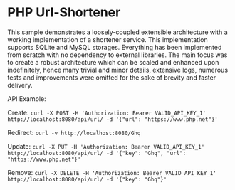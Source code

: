 # PHP Url-Shortener

This sample demonstrates a loosely-coupled extensible architecture with a working implementation of a shortener service. This implementation supports SQLite and MySQL storages. Everything has been implemented from scratch with no dependency to external libraries. The main focus was to create a robust architecture which can be scaled and enhanced upon indefinitely, hence many trivial and minor details, extensive logs, numerous tests and improvements were omitted for the sake of brevity and faster delivery.

API Example:

Create:
`curl -X POST -H 'Authorization: Bearer VALID_API_KEY_1' http://localhost:8080/api/url/ -d '{"url": "https://www.php.net"}'`

Redirect:
`curl -v http://localhost:8080/Ghq`

Update:
`curl -X PUT -H 'Authorization: Bearer VALID_API_KEY_1' http://localhost:8080/api/url/ -d '{"key": "Ghq", "url": "https://www.php.net"}'`

Remove:
`curl -X DELETE -H 'Authorization: Bearer VALID_API_KEY_1' http://localhost:8080/api/url/ -d '{"key": "Ghq"}'`
